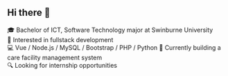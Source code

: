 ## Hi there 👋

🎓 Bachelor of ICT, Software Technology major at Swinburne University  
🧠 Interested in fullstack development  
💻 Vue / Node.js / MySQL / Bootstrap / PHP / Python
🚀 Currently building a care facility management system  
🔍 Looking for internship opportunities


<!--
**Takeruso/Takeruso** is a ✨ _special_ ✨ repository because its `README.md` (this file) appears on your GitHub profile.

Here are some ideas to get you started:



-->
